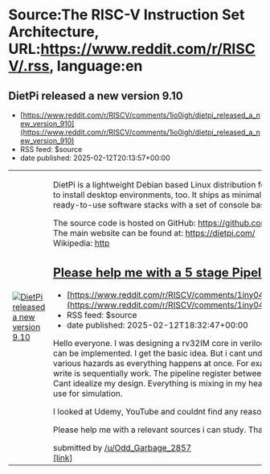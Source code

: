 # Source:The RISC-V Instruction Set Architecture, URL:https://www.reddit.com/r/RISCV/.rss, language:en

## DietPi released a new version 9.10
 - [https://www.reddit.com/r/RISCV/comments/1io0igh/dietpi_released_a_new_version_910](https://www.reddit.com/r/RISCV/comments/1io0igh/dietpi_released_a_new_version_910)
 - RSS feed: $source
 - date published: 2025-02-12T20:13:57+00:00

<table> <tr><td> <a href="https://www.reddit.com/r/RISCV/comments/1io0igh/dietpi_released_a_new_version_910/"> <img src="https://external-preview.redd.it/3KzluYubduubO60AeEVUkIpc6hXYJZ7BRKtpy93leQ0.jpg?width=640&amp;crop=smart&amp;auto=webp&amp;s=2541e4209158a24e22bdbf9c474e6f8299033821" alt="DietPi released a new version 9.10" title="DietPi released a new version 9.10" /> </a> </td><td> <!-- SC_OFF --><div class="md"><p>DietPi is a lightweight Debian based Linux distribution for SBCs and server systems, with the option to install desktop environments, too. It ships as minimal image but allows to install complete and ready-to-use software stacks with a set of console based shell dialogs and scripts. </p> <p>The source code is hosted on GitHub: <a href="https://github.com/MichaIng/DietPi">https://github.com/MichaIng/DietPi</a><br/> The main website can be found at: <a href="https://dietpi.com/">https://dietpi.com/</a><br/> Wikipedia: <a href="https://de.wikipedia.org/wiki/DietPi">http

## Please help me with a 5 stage Pipeline
 - [https://www.reddit.com/r/RISCV/comments/1iny04h/please_help_me_with_a_5_stage_pipeline](https://www.reddit.com/r/RISCV/comments/1iny04h/please_help_me_with_a_5_stage_pipeline)
 - RSS feed: $source
 - date published: 2025-02-12T18:32:47+00:00

<!-- SC_OFF --><div class="md"><p>Hello everyone. I was designing a rv32IM core in verilog but i just cant understand how pipelining can be implemented. I get the basic idea. But i cant understand how to handle race conditions or various hazards as everything happens at once. For example; decoding is combinatorial but register write is sequentially work. The pipeline register between is also sequential. This is confusing me. Cant idealize my design. Everything is mixing in my head. I lost the track of things in Logisim which i use for simulation. </p> <p>I looked at Udemy, YouTube and couldnt find any reasonable resource on 5 stage pipeline. </p> <p>Please help me with a relevant sources i can study. Thank you!</p> </div><!-- SC_ON --> &#32; submitted by &#32; <a href="https://www.reddit.com/user/Odd_Garbage_2857"> /u/Odd_Garbage_2857 </a> <br/> <span><a href="https://www.reddit.com/r/RISCV/comments/1iny04h/please_help_me_with_a_5_stage_pipeline/">[link]</a></span> &#32; <span><a hre

